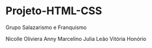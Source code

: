 # Projeto-HTML-CSS

Grupo Salazarismo e Franquismo

Nicolle Oliviera
Anny Marcelino
Julia Leão
Vitória Honório
